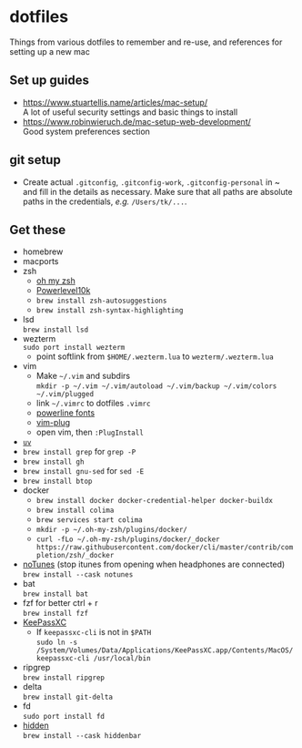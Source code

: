# dotfiles
Things from various dotfiles to remember and re-use, and references for setting up a new mac


## Set up guides
* https://www.stuartellis.name/articles/mac-setup/</br>
  A lot of useful security settings and basic things to install
* https://www.robinwieruch.de/mac-setup-web-development/</br>
  Good system preferences section

## git setup
* Create actual `.gitconfig`, `.gitconfig-work`, `.gitconfig-personal` in ~ and fill in the details as necessary. Make sure that all paths are absolute paths in the credentials, _e.g._ `/Users/tk/...`.

## Get these
* homebrew
* macports
* zsh
    * [oh my zsh](https://ohmyz.sh/)
    * [Powerlevel10k](https://github.com/romkatv/powerlevel10k)
    * `brew install zsh-autosuggestions`
    * `brew install zsh-syntax-highlighting`
* lsd</br>
  `brew install lsd`
* wezterm</br>
  `sudo port install wezterm`
  * point softlink from `$HOME/.wezterm.lua` to `wezterm/.wezterm.lua`
* vim
  * Make `~/.vim` and subdirs</br>
    `mkdir -p ~/.vim ~/.vim/autoload ~/.vim/backup ~/.vim/colors ~/.vim/plugged`
  * link `~/.vimrc` to dotfiles `.vimrc`
  * [powerline fonts](https://github.com/powerline/fonts)
  * [vim-plug](https://github.com/junegunn/vim-plug)
  * open vim, then `:PlugInstall`
* [`uv`](https://github.com/astral-sh/uv)
* `brew install grep` for `grep -P`
* `brew install gh`
* `brew install gnu-sed` for `sed -E`
* `brew install btop`
* docker
  * `brew install docker docker-credential-helper docker-buildx`
  * `brew install colima`
  * `brew services start colima`
  * `mkdir -p ~/.oh-my-zsh/plugins/docker/`
  * `curl -fLo ~/.oh-my-zsh/plugins/docker/_docker https://raw.githubusercontent.com/docker/cli/master/contrib/completion/zsh/_docker`
* [noTunes](https://github.com/tombonez/noTunes) (stop itunes from opening when headphones are connected)</br>
  `brew install --cask notunes`
* bat</br>
  `brew install bat`
* fzf for better ctrl + r</br>
  `brew install fzf`
* [KeePassXC](https://keepassxc.org)
  * If `keepassxc-cli` is not in `$PATH`</br>
    `sudo ln -s /System/Volumes/Data/Applications/KeePassXC.app/Contents/MacOS/keepassxc-cli /usr/local/bin`
* ripgrep</br>
  `brew install ripgrep`
* delta</br>
  `brew install git-delta`
* fd</br>
  `sudo port install fd`
* [hidden](https://github.com/dwarvesf/hidden)</br>
  `brew install --cask hiddenbar`
